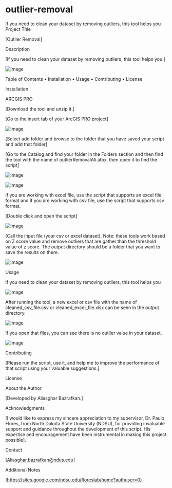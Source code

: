 # outlier-removal
If you need to clean your dataset by removing outliers, this tool helps you
Project Title

[Outlier Removal]

Description

[If you need to clean your dataset by removing outliers, this tool helps you.]

![image](https://github.com/AliBgisrs/outlier-removal/assets/109620013/8cc4e766-c43e-428d-bfb3-f7f6669cc21e)

  
Table of Contents
•	Installation
•	Usage
•	Contributing
•	License

Installation

ARCGIS PRO

[Download the tool and unzip it.]

[Go to the insert tab of your ArcGIS PRO project]

 ![image](https://github.com/AliBgisrs/outlier-removal/assets/109620013/cc558d7a-8281-488e-877c-9ff66304dab1)

[Select add folder and browse to the folder that you have saved your script and add that folder]

[Go to the Catalog and find your folder in the Folders section and then find the tool with the name of outlierRemovalAli.atbx, then open it to find the script]

  ![image](https://github.com/AliBgisrs/outlier-removal/assets/109620013/88454831-ce58-44ce-92f3-ed98a191cf99)

 ![image](https://github.com/AliBgisrs/outlier-removal/assets/109620013/38e84871-40f7-415e-8f1e-83d2cd9f7856)
 

If you are working with excel file, use the script that supports an excel file format and if you are working with csv file, use the script that supports csv format.

[Double click and open the script]

 ![image](https://github.com/AliBgisrs/outlier-removal/assets/109620013/a97a2376-f2cf-4fc1-97be-c2631a5b6cde)
 

[Call the input file (your csv or excel dataset). Note: these tools work based on Z score value and remove outliers that are gather than the threshold value of z score. The output directory should be a folder that you want to save the results on there.

 ![image](https://github.com/AliBgisrs/outlier-removal/assets/109620013/fe4a2aa9-5851-447b-9c8a-7d98074bb670)
 

Usage

If you need to clean your dataset by removing outliers, this tool helps you

  ![image](https://github.com/AliBgisrs/outlier-removal/assets/109620013/be3bf54d-1164-48e4-bb5d-c950b1f71733)
  

After running the tool, a new excel or csv file with the name of cleaned_csv_file.csv or cleaned_excel_file.xlsx can be seen in the output directory.

 ![image](https://github.com/AliBgisrs/outlier-removal/assets/109620013/a8fd739a-9832-403d-9fe2-ecd321e9247a)


If you open that files, you can see there is no outlier value in your dataset.

 ![image](https://github.com/AliBgisrs/outlier-removal/assets/109620013/8110e093-ac7e-4e95-8298-fe52fbd15cd0)


Contributing

[Please run the script, use it, and help me to improve the performance of that script using your valuable suggestions.]

License

About the Author

[Developed by Aliasghar Bazrafkan.]

Acknowledgments

[I would like to express my sincere appreciation to my supervisor, Dr. Paulo Flores, from North Dakota State University (NDSU), for providing invaluable support and guidance throughout the development of this script. His expertise and encouragement have been instrumental in making this project possible].

Contact

[Aliasghar.bazrafkan@ndus.edu]

Additional Notes

[https://sites.google.com/ndsu.edu/floreslab/home?authuser=0]
